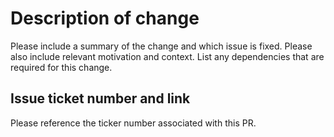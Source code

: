 # Description of change

Please include a summary of the change and which issue is fixed. Please also include relevant motivation and context. List any dependencies that are required for this change.

## Issue ticket number and link

Please reference the ticker number associated with this PR.


